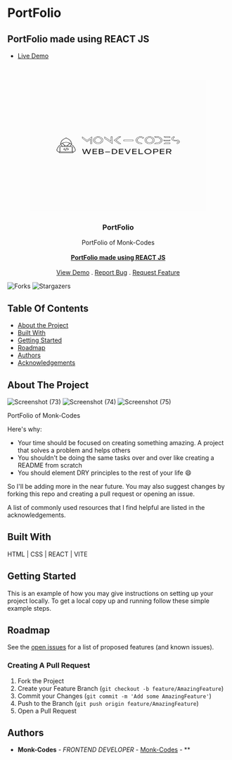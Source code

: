 # PortFolio
## PortFolio made using REACT JS
- [Live Demo](https://monkcodes-dev.netlify.app/)
<br/>
<p align="center">
<img src="logo.png" alt="image" width="400" height="300">
  <a href="https://github.com/Monk-Codes/monkcodesportfolio">
  </a>
  <h3 align="center">PortFolio</h3>

  <p align="center">
    PortFolio of Monk-Codes
    <br/>
    <br/>
    <a href="https://github.com/Monk-Codes/monkcodesportfolio"><strong>PortFolio made using REACT JS</strong></a>
    <br/>
    <br/>
    <a href="https://github.com/Monk-Codes/monkcodesportfolio">View Demo</a>
    .
    <a href="https://github.com/Monk-Codes/monkcodesportfolio/issues">Report Bug</a>
    .
    <a href="https://github.com/Monk-Codes/monkcodesportfolio/issues">Request Feature</a>
  </p>
</p>

![Forks](https://img.shields.io/github/forks/Monk-Codes/monkcodesportfolio?style=social) ![Stargazers](https://img.shields.io/github/stars/Monk-Codes/monkcodesportfolio?style=social) 

## Table Of Contents

* [About the Project](#about-the-project)
* [Built With](#built-with)
* [Getting Started](#getting-started)
* [Roadmap](#roadmap)
* [Authors](#authors)
* [Acknowledgements](#acknowledgements)

## About The Project
![Screenshot (73)](https://github.com/Monk-Codes/monkcodesportfolio/assets/84877191/7b820ef4-dc6a-4354-b8b3-0e2f22401544)
![Screenshot (74)](https://github.com/Monk-Codes/monkcodesportfolio/assets/84877191/ea1f62d0-1814-4539-b55f-2252acc61c39)
![Screenshot (75)](https://github.com/Monk-Codes/monkcodesportfolio/assets/84877191/1bfb7961-24be-4722-8db7-24a936a3a65e)

    
PortFolio of Monk-Codes

Here's why:

* Your time should be focused on creating something amazing. A project that solves a problem and helps others
* You shouldn't be doing the same tasks over and over like creating a README from scratch
* You should element DRY principles to the rest of your life :smile:

 So I'll be adding more in the near future. You may also suggest changes by forking this repo and creating a pull request or opening an issue.

A list of commonly used resources that I find helpful are listed in the acknowledgements.

## Built With

HTML | CSS | REACT | VITE

## Getting Started

This is an example of how you may give instructions on setting up your project locally.
To get a local copy up and running follow these simple example steps.

## Roadmap

See the [open issues](https://github.com/Monk-Codes//issues) for a list of proposed features (and known issues).

### Creating A Pull Request

1. Fork the Project
2. Create your Feature Branch (`git checkout -b feature/AmazingFeature`)
3. Commit your Changes (`git commit -m 'Add some AmazingFeature'`)
4. Push to the Branch (`git push origin feature/AmazingFeature`)
5. Open a Pull Request

## Authors

* **Monk-Codes** - *FRONTEND DEVELOPER* - [Monk-Codes](https://github.com/Monk-Codes) - **
